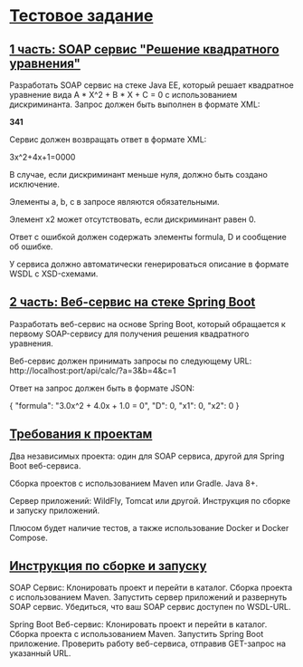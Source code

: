 # <u>Тестовое задание</u>

## <u>1 часть: SOAP сервис "Решение квадратного уравнения"</u>

Разработать SOAP сервис на стеке Java EE, который решает квадратное уравнение вида A * X^2 + B * X + C = 0 с использованием дискриминанта. Запрос должен быть выполнен в формате XML:

**<request><a>3</a><b>4</b><c>1</c></request>**

Сервис должен возвращать ответ в формате XML:

<response><formula>3x^2+4x+1=0</formula><D>0</D><x1>0</x1><x2>0</x2></response>

В случае, если дискриминант меньше нуля, должно быть создано исключение. 

Элементы a, b, c в запросе являются обязательными. 

Элемент x2 может отсутствовать, если дискриминант равен 0. 

Ответ с ошибкой должен содержать элементы formula, D и сообщение об ошибке. 

У сервиса должно автоматически генерироваться описание в формате WSDL с XSD-схемами.


## <u>2 часть: Веб-сервис на стеке Spring Boot</u>

Разработать веб-сервис на основе Spring Boot, который обращается к первому SOAP-сервису для получения решения квадратного уравнения. 

Веб-сервис должен принимать запросы по следующему URL: http://localhost:port/api/calc/?a=3&b=4&c=1

Ответ на запрос должен быть в формате JSON:

{ "formula": "3.0x^2 + 4.0x + 1.0 = 0", "D": 0, "x1": 0, "x2": 0 }


## <u>Требования к проектам</u>

Два независимых проекта: один для SOAP сервиса, другой для Spring Boot веб-сервиса. 

Сборка проектов с использованием Maven или Gradle. Java 8+. 

Сервер приложений: WildFly, Tomcat или другой. Инструкция по сборке и запуску приложений. 

Плюсом будет наличие тестов, а также использование Docker и Docker Compose.

## <u>Инструкция по сборке и запуску</u>

SOAP Сервис: Клонировать проект и перейти в каталог. Сборка проекта с использованием Maven. Запустить сервер приложений и развернуть SOAP сервис. Убедиться, что ваш SOAP сервис доступен по WSDL-URL.

Spring Boot Веб-сервис: Клонировать проект и перейти в каталог. Сборка проекта с использованием Maven. Запустить Spring Boot приложение. Проверить работу веб-сервиса, отправив GET-запрос на указанный URL.
